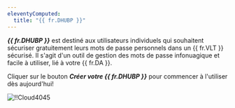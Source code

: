 ```yaml
---
eleventyComputed:
  title: "{{ fr.DHUBP }}"
---
```

***{{ fr.DHUBP }}*** est destiné aux utilisateurs individuels qui souhaitent sécuriser gratuitement leurs mots de passe personnels dans un {{ fr.VLT }} sécurisé. Il s'agit d'un outil de gestion des mots de passe infonuagique et facile à utiliser, lié à votre {{ fr.DA }}.

Cliquer sur le bouton ***Créer votre {{ fr.DHUBP }}*** pour commencer à l'utiliser dès aujourd'hui!

![!!Cloud4045](https://cdnweb.devolutions.net/docs/fr/cloud/Cloud4045.png)
